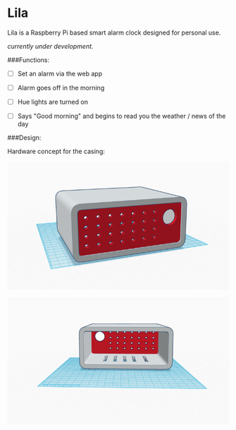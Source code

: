 # Lila

Lila is a Raspberry Pi based smart alarm clock designed for personal use. 

*currently under development.*

###Functions:

* [ ] Set an alarm via the web app
* [ ] Alarm goes off in the morning 
* [ ] Hue lights are turned on
* [ ] Says "Good morning" and begins to read you the weather / news of the day


###Design:

Hardware concept for the casing:

![Front View](concepts/front.png)

![Back View](concepts/back.png)
